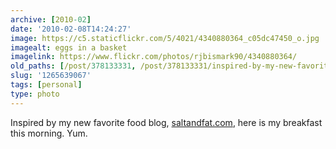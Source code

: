 ```yaml
---
archive: [2010-02]
date: '2010-02-08T14:24:27'
image: https://c5.staticflickr.com/5/4021/4340880364_c05dc47450_o.jpg
imagealt: eggs in a basket
imagelink: https://www.flickr.com/photos/rjbismark90/4340880364/
old_paths: [/post/378133331, /post/378133331/inspired-by-my-new-favorite-food-blog]
slug: '1265639067'
tags: [personal]
type: photo
---
```


Inspired by my new favorite food blog, [saltandfat.com][1], here is my
breakfast this morning. Yum.

[1]: http://saltandfat.com/post/374443122/eggs-in-a-basket
